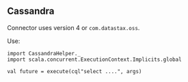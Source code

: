 ## Cassandra 

Connector uses version 4 or `com.datastax.oss`. 


Use: 
```
import CassandraHelper._
import scala.concurrent.ExecutionContext.Implicits.global

val future = execute(cql"select ....", args)
```

